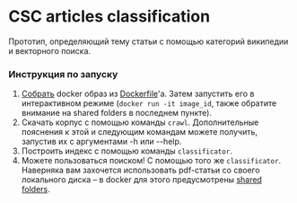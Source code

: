 # CSC articles classification

Прототип, определяющий тему статьи с помощью категорий википедии и векторного поиска.

### Инструкция по запуску
1. [Собрать](https://docs.docker.com/reference/builder/) docker образ из [Dockerfile](https://raw.githubusercontent.com/bardsoftware/papeeria/named_entity_recognition/build/Dockerfile)'a. Затем запустить его в интерактивном режиме (`docker run -it image_id`, также обратите внимание на shared folders в последнем пункте).
2. Скачать корпус с помощью команды `crawl`. Дополнительные пояснения к этой и следующим командам можете получить, запустив их с аргументами -h или --help.
3. Построить индекс с помощью команды `classificator`.
4. Можете пользоваться поиском! С помощью того же `classificator`. Наверняка вам захочется использовать pdf-статьи со своего локального диска – в docker для этого предусмотрены [shared folders](https://docs.docker.com/userguide/dockervolumes/).
